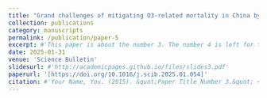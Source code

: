 ```yaml
---
title: "Grand challenges of mitigating O3-related mortality in China by 2060"
collection: publications
category: manuscripts
permalink: /publication/paper-5
excerpt: #'This paper is about the number 3. The number 4 is left for future work.'
date: 2025-01-31
venue: 'Science Bulletin'
slidesurl: #'http://academicpages.github.io/files/slides3.pdf'
paperurl: '[https://doi.org/10.1016/j.scib.2025.01.054]'
citation: #'Your Name, You. (2015). &quot;Paper Title Number 3.&quot; <i>Journal 1</i>. 1(3).'
---
```

